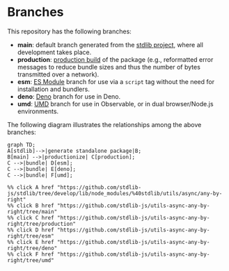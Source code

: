 <!--

@license Apache-2.0

Copyright (c) 2022 The Stdlib Authors.

Licensed under the Apache License, Version 2.0 (the "License");
you may not use this file except in compliance with the License.
You may obtain a copy of the License at

    http://www.apache.org/licenses/LICENSE-2.0

Unless required by applicable law or agreed to in writing, software
distributed under the License is distributed on an "AS IS" BASIS,
WITHOUT WARRANTIES OR CONDITIONS OF ANY KIND, either express or implied.
See the License for the specific language governing permissions and
limitations under the License.

-->

# Branches

This repository has the following branches:

-   **main**: default branch generated from the [stdlib project][stdlib-url], where all development takes place.
-   **production**: [production build][production-url] of the package (e.g., reformatted error messages to reduce bundle sizes and thus the number of bytes transmitted over a network).
-   **esm**: [ES Module][esm-url] branch for use via a `script` tag without the need for installation and bundlers.
-   **deno**: [Deno][deno-url] branch for use in Deno.
-   **umd**: [UMD][umd-url] branch for use in Observable, or in dual browser/Node.js environments.

The following diagram illustrates the relationships among the above branches:

```mermaid
graph TD;
A[stdlib]-->|generate standalone package|B;
B[main] -->|productionize| C[production];
C -->|bundle| D[esm];
C -->|bundle| E[deno];
C -->|bundle| F[umd];

%% click A href "https://github.com/stdlib-js/stdlib/tree/develop/lib/node_modules/%40stdlib/utils/async/any-by-right"
%% click B href "https://github.com/stdlib-js/utils-async-any-by-right/tree/main"
%% click C href "https://github.com/stdlib-js/utils-async-any-by-right/tree/production"
%% click D href "https://github.com/stdlib-js/utils-async-any-by-right/tree/esm"
%% click E href "https://github.com/stdlib-js/utils-async-any-by-right/tree/deno"
%% click F href "https://github.com/stdlib-js/utils-async-any-by-right/tree/umd"
```

[stdlib-url]: https://github.com/stdlib-js/stdlib/tree/develop/lib/node_modules/%40stdlib/utils/async/any-by-right
[production-url]: https://github.com/stdlib-js/utils-async-any-by-right/tree/production
[deno-url]: https://github.com/stdlib-js/utils-async-any-by-right/tree/deno
[umd-url]: https://github.com/stdlib-js/utils-async-any-by-right/tree/umd
[esm-url]: https://github.com/stdlib-js/utils-async-any-by-right/tree/esm